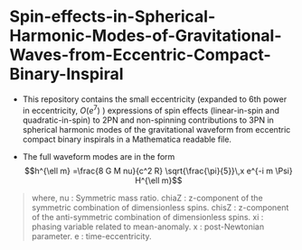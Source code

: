 # Spin-effects-in-Spherical-Harmonic-Modes-of-Gravitational-Waves-from-Eccentric-Compact-Binary-Inspiral

* This repository contains the small eccentricity (expanded to 6th power in eccentricity, $O(e^7)$ ) expressions of spin effects (linear-in-spin and quadratic-in-spin) to 2PN and non-spinning contributions to 3PN in spherical harmonic modes of the gravitational waveform from eccentric compact binary inspirals in a Mathematica readable file. 

* The full waveform modes are in the form
           $$h^{\ell m} =\frac{8 G M nu}{c^2 R} \sqrt{\frac{\pi}{5}}\,x e^{-i m \Psi} H^{\ell m}$$

>  where, nu : Symmetric mass ratio.
> chiaZ : z-component of the symmetric combination of dimensionless spins. 
> chisZ : z-component of the anti-symmetric combination of dimensionless spins. 
>  xi : phasing variable related to mean-anomaly.
> x : post-Newtonian parameter.
>  e : time-eccentricity.
